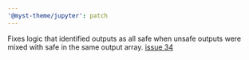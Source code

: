 ```yaml
---
'@myst-theme/jupyter': patch
---
```


Fixes logic that identified outputs as all safe when unsafe outputs were mixed with safe in the same output array. [issue 34](https://github.com/executablebooks/myst-theme/issues/34)
